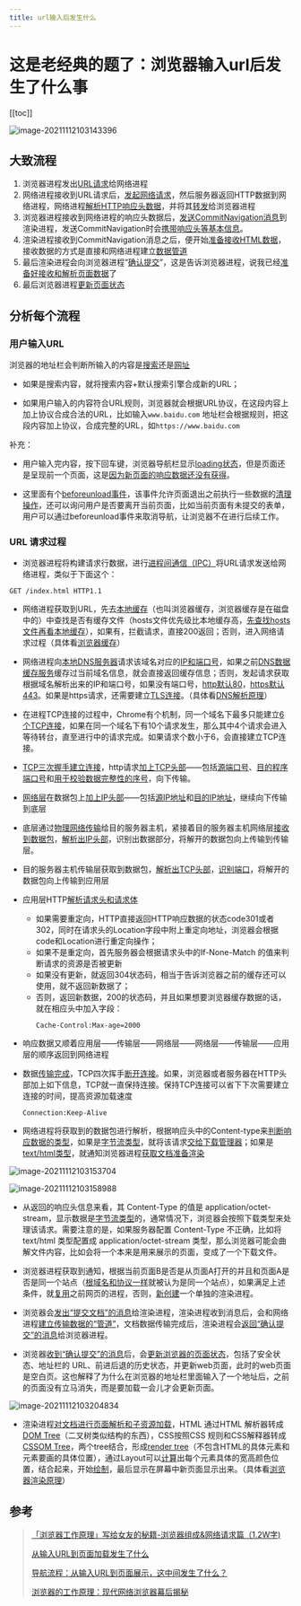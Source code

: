 ```yaml
---
title: url输入后发生什么
---
```


# 这是老经典的题了：浏览器输入url后发生了什么事

[[toc]]

![image-20211112103143396](https://blog-images-1302031947.cos.ap-guangzhou.myqcloud.com/images/image-20211112103143396.png)



## 大致流程

1. 浏览器进程发出<u>URL请求</u>给网络进程
2. 网络进程接收到URL请求后，<u>发起网络请求</u>，然后服务器返回HTTP数据到网络进程，网络进程<u>解析HTTP响应头数据</u>，并将其<u>转发</u>给浏览器进程
3. 浏览器进程接收到网络进程的响应头数据后，<u>发送CommitNavigation消息</u>到渲染进程，发送CommitNavigation时会<u>携带响应头等基本信息</u>。
4. 渲染进程接收到CommitNavigation消息之后，便开始<u>准备接收HTML数据</u>，接收数据的方式是直接和网络进程建立<u>数据管道</u>
5. 最后渲染进程会向浏览器进程“<u>确认提交</u>”，这是告诉浏览器进程，说我已经<u>准备好接收和解析页面数据</u>了
6. 最后浏览器进程<u>更新页面状态</u>

## 分析每个流程

### 用户输入URL

浏览器的地址栏会判断所输入的内容是<u>搜索</u>还是<u>网址</u>

- 如果是搜索内容，就将搜索内容+默认搜索引擎合成新的URL；

- 如果用户输入的内容符合URL规则，浏览器就会根据URL协议，在这段内容上加上协议合成合法的URL，比如输入`www.baidu.com` 地址栏会根据规则，把这段内容加上协议，合成完整的URL，如`https://www.baidu.com`

补充：

- 用户输入完内容，按下回车键，浏览器导航栏显示<u>loading状态</u>，但是页面还是呈现前一个页面，这是<u>因为新页面的响应数据还没有获得</u>。

- 这里面有个<u>beforeunload事件</u>，该事件允许页面退出之前执行一些数据的<u>清理操作</u>，还可以询问用户是否要离开当前页面，比如当前页面有未提交的表单，用户可以通过beforeunload事件来取消导航，让浏览器不在进行后续工作。

### URL 请求过程

- 浏览器进程将构建请求行数据，进行<u>进程间通信（IPC）</u>将URL请求发送给网络进程，类似于下面这个：

```http
GET /index.html HTTP1.1
```

- 网络进程获取到URL，先去<u>本地缓存</u>（也叫浏览器缓存，浏览器缓存是在磁盘中的）中查找是否有缓存文件（hosts文件优先级比本地缓存高，<u>先查找hosts文件再看本地缓存</u>），如果有，拦截请求，直接200返回；否则，进入网络请求过程（具体看[浏览器缓存](./浏览器缓存.md)）
- 网络进程向<u>本地DNS服务器</u>请求该域名对应的<u>IP和端口号</u>，如果之前<u>DNS数据缓存服务</u>缓存过当前域名信息，就会直接返回缓存信息；否则，发起请求获取根据域名解析出来的IP和端口号，如果没有端口号，<u>http默认80</u>，<u>https默认443</u>。如果是https请求，还需要建立<u>TLS连接</u>。（具体看[DNS解析原理](./DNS解析原理)）
- 在进程TCP连接的过程中，Chrome有个机制，同一个域名下最多只能建立<u>6个TCP连接</u>，如果在同一个域名下有10个请求发生，那么其中4个请求会进入等待转台，直至进行中的请求完成。如果请求个数小于6，会直接建立TCP连接。
- <u>TCP三次握手建立连接</u>，http请求<u>加上TCP头部</u>——包括<u>源端口号</u>、<u>目的程序端口号</u>和<u>用于校验数据完整性的序号</u>，向下传输。
- <u>网络层</u>在数据包上<u>加上IP头部</u>——包括<u>源IP地址</u>和<u>目的IP地址</u>，继续向下传输到底层
- 底层通过<u>物理网络传输</u>给目的服务器主机，紧接着目的服务器主机网络层<u>接收到数据包</u>，<u>解析出IP头部</u>，识别出数据部分，将解开的数据包向上传输到传输层。
- 目的服务器主机传输层获取到数据包，<u>解析出TCP头部</u>，<u>识别端口</u>，将解开的数据包向上传输到应用层
- 应用层HTTP<u>解析请求头和请求体</u>
  - 如果需要重定向，HTTP直接返回HTTP响应数据的状态code301或者302，同时在请求头的Location字段中附上重定向地址，浏览器会根据code和Location进行重定向操作；
  - 如果不是重定向，首先服务器会根据请求头中的If-None-Match 的值来判断请求的资源是否被更新
  - 如果没有更新，就返回304状态码，相当于告诉浏览器之前的缓存还可以使用，就不返回新数据了；
  - 否则，返回新数据，200的状态码，并且如果想要浏览器缓存数据的话，就在相应头中加入字段：
    ```http
    Cache-Control:Max-age=2000
    ```

- 响应数据又顺着应用层——传输层——网络层——网络层——传输层——应用层的顺序返回到网络进程

- 数据<u>传输完成</u>，TCP四次挥手<u>断开连接</u>。如果，浏览器或者服务器在HTTP头部加上如下信息，TCP就一直保持连接。保持TCP连接可以省下下次需要建立连接的时间，提高资源加载速度

	```http
	Connection:Keep-Alive
	```

- 网络进程将获取到的数据包进行解析，根据响应头中的Content-type来<u>判断响应数据的类型</u>，如果是<u>字节流类型</u>，就将该请求<u>交给下载管理器</u>；如果是<u>text/html类型</u>，就通知浏览器进程<u>获取文档准备渲染</u>



![image-20211112103153704](https://blog-images-1302031947.cos.ap-guangzhou.myqcloud.com/images/image-20211112103153704.png)

![image-20211112103158988](https://blog-images-1302031947.cos.ap-guangzhou.myqcloud.com/images/image-20211112103158988.png)



- 从返回的响应头信息来看，其 Content-Type 的值是 application/octet-stream，显示数据是<u>字节流类型</u>的，通常情况下，浏览器会按照下载类型来处理该请求。需要注意的是，如果服务器配置 Content-Type 不正确，比如将 text/html 类型配置成 application/octet-stream 类型，那么浏览器可能会曲解文件内容，比如会将一个本来是用来展示的页面，变成了一个下载文件。

- 浏览器进程获取到通知，根据当前页面B是否是从页面A打开的并且和页面A是否是同一个站点（<u>根域名和协议一样</u>就被认为是同一个站点），如果满足上述条件，就<u>复用</u>之前网页的进程，否则，<u>新创建</u>一个单独的渲染进程。

- 浏览器会<u>发出“提交文档”的消息</u>给渲染进程，渲染进程收到消息后，会和网络进程<u>建立传输数据的“管道”</u>，文档数据传输完成后，渲染进程会<u>返回“确认提交”的消息</u>给浏览器进程。

- 浏览器<u>收到“确认提交”的消息</u>后，会<u>更新浏览器的页面状态</u>，包括了安全状态、地址栏的 URL、前进后退的历史状态，并更新web页面，此时的web页面是空白页。这也解释了为什么在浏览器的地址栏里面输入了一个地址后，之前的页面没有立马消失，而是要加载一会儿才会更新页面。

![image-20211112103204834](https://blog-images-1302031947.cos.ap-guangzhou.myqcloud.com/images/image-20211112103204834.png)

- 渲染进程<u>对文档进行页面解析和子资源加载</u>，HTML 通过HTML 解析器转成<u>DOM Tree</u>（二叉树类似结构的东西），CSS按照CSS 规则和CSS解释器转成<u>CSSOM Tree</u>，两个tree结合，形成<u>render tree</u>（不包含HTML的具体元素和元素要画的具体位置），通过Layout可以<u>计算</u>出每个元素具体的宽高颜色位置，结合起来，开始<u>绘制</u>，最后显示在屏幕中新页面显示出来。（具体看[浏览器渲染原理](./浏览器渲染原理.md)）

## 参考

> [「浏览器工作原理」写给女友的秘籍-浏览器组成&网络请求篇（1.2W字)](https://juejin.cn/post/6846687590540640263#heading-33)
>
> [从输入URL到页面加载发生了什么](https://segmentfault.com/a/1190000006879700)
>
> [导航流程：从输入URL到页面展示，这中间发生了什么？](https://time.geekbang.org/column/article/117637)
>
> [浏览器的工作原理：现代网络浏览器幕后揭秘](https://www.html5rocks.com/zh/tutorials/internals/howbrowserswork/#The_browsers_we_will_talk_about)

